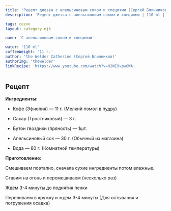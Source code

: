 ```yaml
---
title: 'Рецепт джезва с апельсиновым соком и специями (Сергей Блинников)'
description: 'Рецепт джезва с апельсиновым соком и специями | 110 ml | 11 г.'

tags: cezve
layout: category.njk

name: 'C апельсиновым соком и специями'

water: '110 ml'
coffeeWeight: '11 г.'
author: 'the Welder Catherine (Сергей Блинников)'
authorImg: 'thewelder'
linkRecipe: 'https://www.youtube.com/watch?v=H2WI9vpwOWA'
---
```


## Рецепт


__Ингредиенты:__

- Кофе (Эфиопия) — 11 г. (Мелкий помол в пудру)

- Сахар (Тростниковый) — 3 г.

- Бутон гвоздики (пряность) — 1шт.

- Апельсиновый сок — 30 г. (Обычный из магазина)

- Вода — 80 г. (Комнатной температуры)

__Приготовление:__

Смешиваем поэтапно, сначала сухие ингредиенты потом влажные.

Ставим на огонь и перемешиваем (несколько раз)

Ждем 3-4 минуты до поднятия пенки

Переливаем в кружку и ждем 3-4 минуты (Для остывания и погружения осадка)

<br/>
